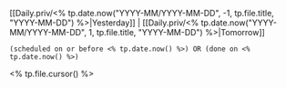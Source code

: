 [[Daily.priv/<% tp.date.now("YYYY-MM/YYYY-MM-DD", -1, tp.file.title, "YYYY-MM-DD") %>|Yesterday]] | [[Daily.priv/<% tp.date.now("YYYY-MM/YYYY-MM-DD", 1, tp.file.title, "YYYY-MM-DD") %>|Tomorrow]]

```tasks
(scheduled on or before <% tp.date.now() %>) OR (done on <% tp.date.now() %>)
```

<% tp.file.cursor() %>
